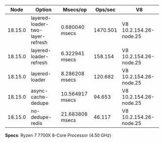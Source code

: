| Node    | Option                           | Msecs/op        | Ops/sec  | V8                     |
| ------- | -------------------------------- | --------------- | -------- | ---------------------- |
| 18.15.0 | layered-loader-two-layer-refresh | 0.680040 msecs  | 1470.501 | V8 10.2.154.26-node.25 |
| 18.15.0 | layered-loader-refresh           | 6.322941 msecs  | 158.154  | V8 10.2.154.26-node.25 |
| 18.15.0 | layered-loader                   | 8.286208 msecs  | 120.682  | V8 10.2.154.26-node.25 |
| 18.15.0 | async-cache-dedupe               | 10.564917 msecs | 94.653   | V8 10.2.154.26-node.25 |
| 18.15.0 | no-dedupe-redis                  | 21.683808 msecs | 46.117   | V8 10.2.154.26-node.25 |

**Specs**: Ryzen 7 7700X 8-Core Processor (4.50 GHz)